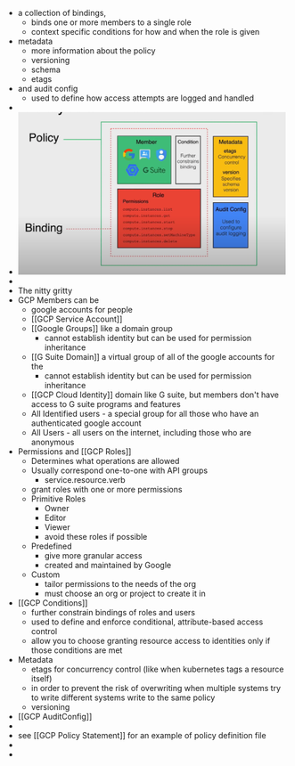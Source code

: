 - a collection of bindings,
	- binds one or more members to a single role
	- context specific conditions for how and when the role is given
- metadata
	- more information about the policy
	- versioning
	- schema
	- etags
- and audit config
	- used to define how access attempts are logged and handled
-
- ![Screen Shot 2022-12-05 at 3.03.49 PM.png](../assets/Screen_Shot_2022-12-05_at_3.03.49_PM_1670270744129_0.png)
-
- The nitty gritty
- GCP Members can be
	- google accounts for people
	- [[GCP Service Account]]
	- [[Google Groups]] like a domain group
		- cannot establish identity but can be used for permission inheritance
	- [[G Suite Domain]] a virtual group of all of the google accounts for the
		- cannot establish identity but can be used for permission inheritance
	- [[GCP Cloud Identity]] domain like G suite, but members don't have access to G suite programs and features
	- All Identified users - a special group for all those who have an authenticated google account
	- All Users - all users on the internet, including those who are anonymous
- Permissions and [[GCP Roles]]
	- Determines what operations are allowed
	- Usually correspond one-to-one with API groups
		- service.resource.verb
	- grant roles with one or more permissions
	- Primitive Roles
		- Owner
		- Editor
		- Viewer
		- avoid these roles if possible
	- Predefined
		- give more granular access
		- created and maintained by Google
	- Custom
		- tailor permissions to the needs of the org
		- must choose an org or project to create it in
- [[GCP Conditions]]
	- further constrain bindings of roles and users
	- used to define and enforce conditional, attribute-based access control
	- allow you to choose granting resource access to identities only if those conditions are met
- Metadata
	- etags for concurrency control (like when kubernetes tags a resource itself)
	- in order to prevent the risk of overwriting when multiple systems try to write different systems write to the same policy
	- versioning
- [[GCP AuditConfig]]
-
- see [[GCP Policy Statement]] for an example of policy definition file
-
-